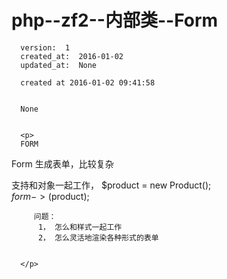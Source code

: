 
  # php--zf2--内部类--Form

      version:  1
      created_at:  2016-01-02
      updated_at:  None

      created at 2016-01-02 09:41:58 


      None


      <p>
      FORM

Form
生成表单，比较复杂 
   
支持和对象一起工作， 
  $product = new Product();  
         $form->($product);  
          
          
         问题：  
          1， 怎么和样式一起工作 
          2， 怎么灵活地渲染各种形式的表单


      </p>

  